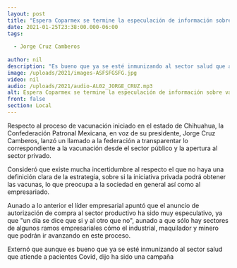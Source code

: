 ```yaml
---
layout: post
title: "Espera Coparmex se termine la especulación de información sobre vacunas "
date: 2021-01-25T23:38:00.000-06:00
tags:
  
  - Jorge Cruz Camberos
  
author: nil
description: "Es bueno que ya se esté inmunizando al sector salud que atiende a pacientes Covid"
image: /uploads/2021/images-ASFSFGSFG.jpg
video: nil
audio: /uploads/2021/audio-AL02_JORGE_CRUZ.mp3
alt: Espera Coparmex se termine la especulación de información sobre vacunas 
front: false
section: Local
---
```


Respecto al proceso de vacunación iniciado en el estado de Chihuahua, la Confederación Patronal Mexicana, en voz de su presidente, Jorge Cruz Camberos, lanzó un llamado a la federación a transparentar lo correspondiente a la vacunación desde el sector público y la apertura al sector privado.

Consideró que existe mucha incertidumbre al respecto el que no haya una definición clara de la estrategia, sobre si la iniciativa privada podrá obtener las vacunas, lo que preocupa a la sociedad en general así como al empresariado.

Aunado a lo anterior el líder empresarial apuntó que el anuncio de autorización de compra al sector productivo ha sido muy especulativo, ya que "un día se dice que si y al otro que no", aunado a que sólo hay sectores de algunos ramos empresariales cómo el industrial, maquilador y minero que podrán ir avanzando en este proceso.

Externó que aunque es bueno que ya se esté inmunizando al sector salud que atiende a pacientes Covid, dijo ha sido una campaña